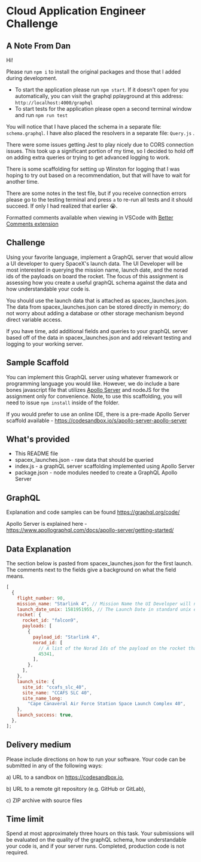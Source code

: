 # Cloud Application Engineer Challenge

## A Note From Dan

Hi!

Please run `npm i` to install the original packages and those that I added during development.

- To start the application please run `npm start`.
  If it doesn't open for you automatically, you can visit the graphql pplayground at this address: `http://localhost:4000/graphql`
- To start tests for the application please open a second terminal window and run `npm run test`

You will notice that I have placed the schema in a separate file: `schema.graphql`. I have also placed the resolvers in a separate file: `Query.js` .

There were some issues getting Jest to play nicely due to CORS connection issues. This took up a significant portion of my time, so I decided to hold off on adding extra queries or trying to get advanced logging to work.

There is some scaffolding for setting up Winston for logging that I was hoping to try out based on a recommendation, but that will have to wait for another time.

There are some notes in the test file, but if you receive connection errors please go to the testing terminal and press `a` to re-run all tests and it should succeed. If only I had realized that earlier 😭.

Formatted comments available when viewing in VSCode with [Better Comments extension](https://marketplace.visualstudio.com/items?itemName=aaron-bond.better-comments "Better Comments by Aaron Bond")

## Challenge

Using your favorite language, implement a GraphQL server that would allow a UI developer to query SpaceX's launch data. The UI Developer will be most interested in querying the mission name, launch date, and the norad ids of the payloads on board the rocket. The focus of this assignment is assessing how you create a useful graphQL schema against the data and how understandable your code is.

You should use the launch data that is attached as spacex_launches.json. The data from spacex_launches.json can be stored directly in memory; do not worry about adding a database or other storage mechanism beyond direct variable access.

If you have time, add additional fields and queries to your graphQL server based off of the data in spacex_launches.json and add relevant testing and logging to your working server.

## Sample Scaffold

You can implement this GraphQL server using whatever framework or programming language you would like. However, we do include a bare bones javascript file that utilizes [Apollo Server](https://www.apollographql.com/docs/apollo-server/getting-started/) and nodeJS for the assignment only for convenience. Note, to use this scaffolding, you will need to issue `npm install` inside of the folder.

If you would prefer to use an online IDE, there is a pre-made Apollo Server scaffold available - https://codesandbox.io/s/apollo-server-apollo-server

## What's provided

- This README file
- spacex_launches.json - raw data that should be queried
- index.js - a graphQL server scaffolding implemented using Apollo Server
- package.json - node modules needed to create a GraphQL Apollo Server

## GraphQL

Explanation and code samples can be found https://graphql.org/code/

Apollo Server is explained here - https://www.apollographql.com/docs/apollo-server/getting-started/

## Data Explanation

The section below is pasted from spacex_launches.json for the first launch. The comments next to the fields give a background on what the field means.

```javascript
[
  {
    flight_number: 90,
    mission_name: "Starlink 4", // Mission Name the UI Developer will need to query
    launch_date_unix: 1581951955, // The Launch Date in standard unix epoch time the UI Developer will need to query
    rocket: {
      rocket_id: "falcon9",
      payloads: [
        {
          payload_id: "Starlink 4",
          norad_id: [
            // A list of the Norad Ids of the payload on the rocket that the UI Developer will need to query
            45341,
          ],
        },
      ],
    },
    launch_site: {
      site_id: "ccafs_slc_40",
      site_name: "CCAFS SLC 40",
      site_name_long:
        "Cape Canaveral Air Force Station Space Launch Complex 40",
    },
    launch_success: true,
  },
];
```

## Delivery medium

Please include directions on how to run your software. Your code can be submitted in any of the following ways:

a) URL to a sandbox on https://codesandbox.io,

b) URL to a remote git repository (e.g. GitHub or GitLab),

c) ZIP archive with source files

## Time limit

Spend at most approximately three hours on this task. Your submissions will be evaluated on the quality of the graphQL schema, how understandable your code is, and if your server runs. Completed, production code is not required.
